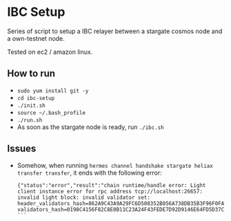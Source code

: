 # IBC Setup

Series of script to setup a IBC relayer between a stargate cosmos node and a own-testnet node.

Tested on ec2 / amazon linux.

## How to run

- `sudo yum install git -y`
- `cd ibc-setup`
- `./init.sh`
- `source ~/.bash_profile`
- `./run.sh`
- As soon as the stargate node is ready, run `./ibc.sh`

## Issues

- Somehow, when running `hermes channel handshake stargate heliax transfer transfer`, it ends with the following error: 
  ```
  {"status":"error","result":"chain runtime/handle error: Light client instance error for rpc address tcp://localhost:26657: invalid light block: invalid validator set: header_validators_hash=862A9C43A9A29FC6D508352B056A738DB35B3F96F0FA02F0DA2FC1ED8035A55C validators_hash=0198C4156F82C8E0B11C23A24F43FEDE7D92D9146E64FD5D37C5ED3360F53AA9"} ```
